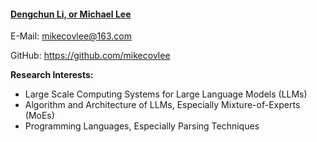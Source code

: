 #### [Dengchun Li, or Michael Lee](https://unicov.cn/)

E-Mail: mikecovlee@163.com

GitHub: https://github.com/mikecovlee

**Research Interests:**
- Large Scale Computing Systems for Large Language Models (LLMs)
- Algorithm and Architecture of LLMs, Especially Mixture-of-Experts (MoEs)
- Programming Languages, Especially Parsing Techniques
